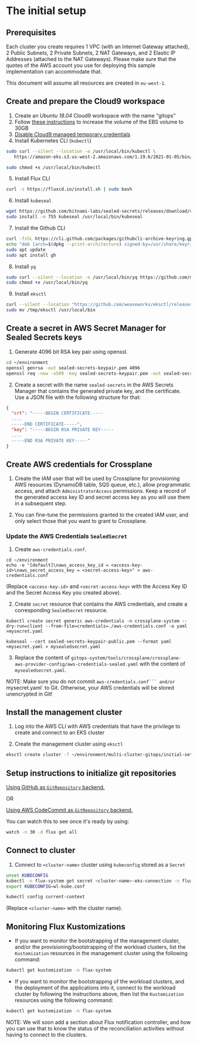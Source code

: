# The initial setup
## Prerequisites

Each cluster you create requires 1 VPC (with an Internet Gateway attached), 2
Public Subnets, 2 Private Subnets, 2 NAT Gateways, and 2 Elastic IP Addresses
(attached to the NAT Gateways). Please make sure that the quotes of the AWS
account you use for deploying this sample implementation can accommodate that.

This document will assume all resources are created in `eu-west-1`.

## Create and prepare the Cloud9 workspace
1. Create an *Ubuntu 18.04* Cloud9 workspace with the name "gitops"
2. Follow [these instructions][resize-c9] to increase the volume of the EBS
   volume to 30GB
3. [Disable Cloud9 managed temporary credentials][disable-c9-creds]
4. Install Kubernetes CLI (`kubectl`)
```bash
sudo curl --silent --location -o /usr/local/bin/kubectl \
   https://amazon-eks.s3.us-west-2.amazonaws.com/1.19.6/2021-01-05/bin/linux/amd64/kubectl

sudo chmod +x /usr/local/bin/kubectl
```

5. Install Flux CLI
```bash
curl -s https://fluxcd.io/install.sh | sudo bash
```

6. Install `kubeseal`
```bash
wget https://github.com/bitnami-labs/sealed-secrets/releases/download/v0.16.0/kubeseal-linux-amd64 -O kubeseal
sudo install -m 755 kubeseal /usr/local/bin/kubeseal
```

7. Install the Github CLI
```bash
curl -fsSL https://cli.github.com/packages/githubcli-archive-keyring.gpg | sudo dd of=/usr/share/keyrings/githubcli-archive-keyring.gpg
echo "deb [arch=$(dpkg --print-architecture) signed-by=/usr/share/keyrings/githubcli-archive-keyring.gpg] https://cli.github.com/packages stable main" | sudo tee /etc/apt/sources.list.d/github-cli.list > /dev/null
sudo apt update
sudo apt install gh
```

8. Install `yq`
```bash
sudo curl --silent --location -o /usr/local/bin/yq https://github.com/mikefarah/yq/releases/download/v4.24.5/yq_linux_amd64
sudo chmod +x /usr/local/bin/yq
```

9. Install `eksctl`
```bash
curl --silent --location "https://github.com/weaveworks/eksctl/releases/latest/download/eksctl_$(uname -s)_amd64.tar.gz" | tar xz -C /tmp
sudo mv /tmp/eksctl /usr/local/bin
```

[resize-c9]:
    https://docs.aws.amazon.com/cloud9/latest/user-guide/move-environment.html
[disable-c9-creds]:
    https://pcluster-sarus-gromacs.workshop.aws/setup/cloud9/disable-cred.html

## Create a secret in AWS Secret Manager for Sealed Secrets keys
1. Generate 4096 bit RSA key pair using openssl.
```bash
cd ~/environment
openssl genrsa -out sealed-secrets-keypair.pem 4096
openssl req -new -x509 -key sealed-secrets-keypair.pem -out sealed-secrets-keypair-public.pem -days 3650
```
2. Create a secret with the name `sealed-secrets` in the AWS Secrets Manager
   that contains the generated private key, and the certificate. Use a JSON file
   with the following structure for that:
```json
{
  "crt": "-----BEGIN CERTIFICATE-----
  ....
  -----END CERTIFICATE-----",
  "key": "-----BEGIN RSA PRIVATE KEY-----
  ....
  -----END RSA PRIVATE KEY-----"
}
```

## Create AWS credentials for Crossplane

1. Create the IAM user that will be used by Crossplane for provisioning AWS
   resources (DynamoDB table, SQS queue, etc.), allow programmatic access, and
   attach `AdministratorAccess` permissions. Keep a record of the generated
   access key ID and secret access key as you will use them in a subsequent
   step.

2. You can fine-tune the permissions granted to the created IAM user, and only
   select those that you want to grant to Crossplane.

### Update the AWS Credentials `SealedSecret`
1. Create `aws-credentials.conf`.
```
cd ~/environment
echo -e "[default]\naws_access_key_id = <access-key-id>\naws_secret_access_key = <secret-access-key>" > aws-credentials.conf
```
(Replace `<access-key-id>` and `<secret-access-key>` with the Access Key ID and
the Secret Access Key you created above).

2. Create `secret` resource that contains the AWS credentials, and create a
   corresponding `SealedSecret` resource.
```
kubectl create secret generic aws-credentials -n crossplane-system --dry-run=client --from-file=credentials=./aws-credentials.conf -o yaml >mysecret.yaml

kubeseal --cert sealed-secrets-keypair-public.pem --format yaml <mysecret.yaml > mysealedsecret.yaml
```
3. Replace the content of
   `gitops-system/tools/crossplane/crossplane-aws-provider-config/aws-credentials-sealed.yaml`
   with the content of `mysealedsecret.yaml`.

NOTE: Make sure you do not commit `aws-credentials.conf``` and/or
`mysecret.yaml` to Git. Otherwise, your AWS credentials will be stored
unencrypted in Git!

## Install the management cluster
1. Log into the AWS CLI with AWS credentials that have the privilege to create
   and connect to an EKS cluster

2. Create the management cluster using `eksctl`
```bash
eksctl create cluster -f ~/environment/multi-cluster-gitops/initial-setup/config/mgmt-cluster-eksctl.yaml
```

## Setup instructions to initialize git repositories

[Using GitHub as `GitRepository` backend.](doc/repos/GitHub.md#create-and-prepare-the-git-repositories)

OR

[Using AWS CodeCommit as `GitRepository` backend.](doc/repos/AWSCodeCommit.md#create-and-prepare-the-git-repositories)

You can watch this to see once it's ready by using:
```bash
watch -n 30 -d flux get all
```

## Connect to cluster
1. Connect to `<cluster-name>`  cluster using `kubeconfig` stored as a `Secret`
```bash
unset KUBECONFIG
kubectl -n flux-system get secret <cluster-name>-eks-connection -n flux-system -o jsonpath="{.data.value}" | base64 -d > wl-kube.conf
export KUBECONFIG=wl-kube.conf

kubectl config current-context
```
(Replace `<cluster-name>` with the cluster name).

## Monitoring Flux Kustomizations
* If you want to monitor the bootstrapping of the management cluster, and/or the
  provisioning/bootstrapping of the workload clusters, list the `Kustomization`
  resources in the management cluster using the following command:

```bash
kubectl get kustomization -n flux-system
```
* If you want to monitor the bootstrapping of the workload clusters, and the
  deployment of the applications into it, connect to the workload cluster by
  following the instructions above, then list the `Kustomization` resources
  using the following command:

```bash
kubectl get kustomization -n flux-system
```

NOTE: We will soon add a section about Flux notification controller, and how you
can use that to know the status of the reconciliation activities without having
to connect to the clusters.
